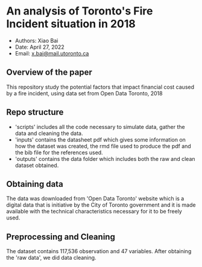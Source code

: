 # An analysis of Toronto's Fire Incident situation in 2018

  - Authors: Xiao Bai
  - Date: April 27, 2022
  - Email: x.bai@mail.utoronto.ca

## Overview of the paper

This repository study the potential factors that impact financial cost caused by a fire incident, using data set from Open Data Toronto, 2018 

## Repo structure

- 'scripts' includes all the code necessary to simulate data, gather the data and cleaning the data.
- 'inputs' contains the datasheet pdf which gives some information on how the dataset was created, the rmd file used to produce the pdf and the bib file for the references used.
- 'outputs' contains the data folder which includes both the raw and clean dataset obtained.

## Obtaining data

The data was downloaded from 'Open Data Toronto' website which is a digital data that is initiative by the City of Toronto government and it is made available with the technical characteristics necessary for it to be freely used.
  
## Preprocessing and Cleaning

The dataset contains 117,536 observation and 47 variables. After obtaining the 'raw data', we did data cleaning. 